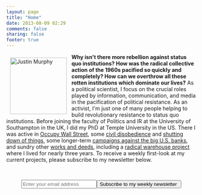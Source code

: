 ```yaml
---
layout: page
title: "Home"
date: 2013-08-09 02:29
comments: false
sharing: false
footer: true
---
```

<img src="{{ root_url }}/images/justin_murphy.jpeg" title="Justin Murphy" align="left" width="150" height="150" style="padding:10px"><p><b>Why isn't there more rebellion against status quo institutions? How was the radical collective action of the 1960s pacified so quickly and completely? How can we overthrow all these rotten institutions which dominate our lives?</b> As a political scientist, I focus on the crucial roles played by information, communication, and media in the pacification of political resistance. As an activist, I'm just one of many people helping to build revolutionary resistance to status quo institutions. Before joining the faculty of Politics and IR at the University of Southampton in the UK, I did my PhD at Temple University in the US. There I was active in <a href="https://www.facebook.com/OccupyPhiladelphia">Occupy Wall Street</a>, some <a href="https://www.youtube.com/watch?v=-x4cuw2Yo6w">civil disobedience</a> and <a href="http://www.youtube.com/watch?v=G4fmN6O-DTQ">shutting down of things</a>, some longer-term <a href="http://gophare.org">campaigns against the big U.S. banks</a>, and sundry other <a href="http://jmrphy.tumblr.com/reviews">works and deeds</a>, including a <a href="http://jmrphy.tumblr.com/tagged/ox">radical warehouse project</a> where I lived for nearly three years. To receive a weekly first-look at my current projects, please subscribe to my newsletter below.</a></p> 

<br>

<center>

<!--  style="border:3px solid #3D4349; border-radius:7px;padding:3px;text-align:center;background-color:#fff;width:100%; height=20px" -->

 <form action="https://tinyletter.com/jmrphy" method="post" target="popupwindow" onsubmit="window.open('https://tinyletter.com/jmrphy', 'popupwindow', 'scrollbars=yes,width=800,height=600');return true">

 <input type="text" style="width:200px; height:23px" name="email" placeholder="Enter your email address"/><input type="hidden" value="1" name="embed"/><input type="submit" value="Subscribe to my weekly newsletter " height="20" />

 </form>

 </center>

 <br><br><br><br><br><br>